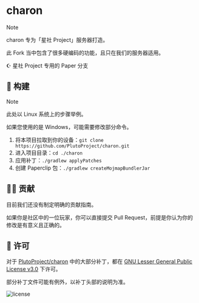# charon

> [!NOTE]
>
> charon 专为「星社 Project」服务器打造。
>
> 此 Fork 当中包含了很多硬编码的功能，且只在我们的服务器适用。

☪️ 星社 Project 专用的 Paper 分支

## 🔧 构建

> [!NOTE]
>
> 此处以 Linux 系统上的步骤举例。
>
> 如果您使用的是 Windows，可能需要修改部分命令。
>

1. 将本项目拉取到你的设备：`git clone https://github.com/PlutoProject/charon.git`
2. 进入项目目录：`cd ./charon`
3. 应用补丁：`./gradlew applyPatches`
4. 创建 Paperclip 包：`./gradlew createMojmapBundlerJar`

## 👨‍💻 贡献

目前我们还没有制定明确的贡献指南。

如果你是社区中的一位玩家，你可以直接提交 Pull Request，前提是你认为你的修改是有意义且正确的。

## 📄️ 许可

对于 [PlutoProject/charon](https://github.com/PlutoProject/charon) 中的大部分补丁，都在
[GNU Lesser General Public License v3.0](https://www.gnu.org/licenses/lgpl-3.0.html) 下许可。

部分补丁文件可能有例外，以补丁头部的说明为准。

![license](https://www.gnu.org/graphics/lgplv3-147x51.png)